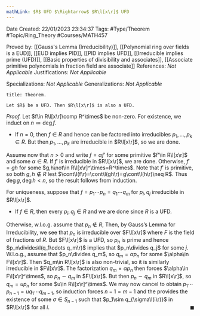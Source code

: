 ```yaml
---
mathLink: $R$ UFD $\Rightarrow$ $R\l[x\r]$ UFD
---
```


<div class="topSpace"></div>

Date Created: 22/01/2023 23:34:37
Tags: #Type/Theorem #Topic/Ring_Theory #Courses/MATH457

Proved by: [[Gauss's Lemma (Irreducibility)]], [[Polynomial ring over fields is a EUD]], [[EUD implies PID]], [[PID implies UFD]], [[Irreducible implies prime (UFD)]], [[Basic properties of divisibility and associates]], [[Associate primitive polynomials in fraction field are associate]]
References: <i>Not Applicable</i>
Justifications: <i>Not Applicable</i>

Specializations: <i>Not Applicable</i>
Generalizations: <i>Not Applicable</i>

``` ad-Theorem
title: Theorem.

Let $R$ be a UFD. Then $R\l[x\r]$ is also a UFD.

```

<i>Proof.</i> Let $f\in R\l[x\r]\comp R^\times$ be non-zero. For existence, we induct on $n\coloneqq\deg f$.
* If $n=0$, then $f\in R$ and hence can be factored into irreducibles $p_1,\dots,p_k\in R$. But then $p_1,\dots,p_k$ are irreducible in $R\l[x\r]$, so we are done.

Assume now that $n>0$ and write $f=\alpha f'$ for some primitive $f'\in R\l[x\r]$ and some $\alpha\in R$. If $f'$ is irreducible in $R\l[x\r]$, we are done. Otherwise, $f'=gh$ for some $g,h\not\in R\l[x\r]^\times=R^\times$. Note that $f'$ is primitive, so both $g,h\not\in R$ lest $\cont\l(f\r)=\cont\l(gh\r)=g\cont\l(h\r)\neq R$. Thus $\deg g,\deg h<n$, so the result follows from induction.

For uniqueness, suppose that $f=p_1\cdots p_n=q_1\cdots q_m$ for $p_i,q_j$ irreducible in $R\l[x\r]$.
* If $f\in R$, then every $p_i,q_j\in R$ and we are done since $R$ is a UFD.

Otherwise, w.l.o.g. assume that $p_n\not\in R$, Then, by Gauss’s Lemma for Irreducibility, we see that $p_n$ is irreducible over $F\l[x\r]$ where $F$ is the field of fractions of $R$. But $F\l[x\r]$ is a UFD, so $p_n$ is prime and hence $p_n\divides\l(q_1\cdots q_m\r)$ implies that $p_n\divides q_j$ for some $j$. W.l.o.g., assume that $p_n\divides q_m$, so $q_m=\alpha p_n$ for some $\alpha\in F\l[x\r]$. Then $q_m\in R\l[x\r]$ is also non-trivial, so it is similarly irreducible in $F\l[x\r]$. The factorization $q_m=\alpha p_n$ then forces $\alpha\in F\l[x\r]^\times$, so $p_n\sim q_m$ in $F\l[x\r]$. But then $p_n\sim q_m$ in $R\l[x\r]$, so $q_m=up_n$ for some $u\in R\l[x\r]^\times$. We may now cancel to obtain $p_1\cdots p_{n-1}=uq_1\cdots q_{m-1}$, so induction forces $n-1=m-1$ and the provides the existence of some $\sigma\in S_{n-1}$ such that $p_1\sim q_{\sigma\l(i\r)}$ in $R\l[x\r]$ for all $i$.<span style="float:right;">$\blacksquare$</span>
